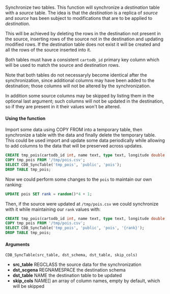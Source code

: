 Synchronize two tables. This function will synchronize a *destination* table with a *source* table.
The idea is that the *destination* is a replica of *source* and *source* has been subject to
modifications that are to be applied to *destination*.

This will be achieved by deleting the rows in the destination not present
in the source, inserting rows of the source not in the destination and updating modified rows.
If the destination table does not exist it will be created and all the rows of the source inserted into it.

Both tables must have a consistent `cartodb_id` primary key column which will be used to match
the source and destination rows.

Note that both tables do not necessaryly become identical after the synchronization, since additional columns
may have been added to the destination; those columns will not be altered by the synchronization.

In addition some source columns may be skipped by listing them in the optional last argument; such columns
will not be updated in the destination, so if they are present in it their values won't be altered.


#### Using the function

Import some data using COPY FROM into a temporary table, then synchronize a table with the data and
finally delete the temporary table. This could be used import and update some data periodically while
allowing to add columns to the data that will be preserved across updates.

```sql
CREATE tmp_pois(cartodb_id int, name text, type text, longitude double precision, latitude double precision, rank int);
COPY tmp_pois FROM '/tmp/pois.csv';
SELECT CDB_SyncTable('tmp_pois', 'public', 'pois');
DROP TABLE tmp_pois;
```

Now we could perform some changes to the `pois` to maintain our own ranking:

```sql
UPDATE pois SET rank = random()*4 + 1;
```

Then, if the source were updated at `/tmp/pois.csv` we could synchronize with it while maintaining our `rank` values with:

```sql
CREATE tmp_pois(cartodb_id int, name text, type text, longitude double precision, latitude double precision, rank int);
COPY tmp_pois FROM '/tmp/pois.csv';
SELECT CDB_SyncTable('tmp_pois', 'public', 'pois', '{rank}');
DROP TABLE tmp_pois;
```

#### Arguments

```
CDB_SyncTable(src_table, dst_schema, dst_table, skip_cols)
```

* **src_table** REGCLASS the source data for the synchronization
* **dst_scgena** REGNAMESPACE the destination schema
* **dst_table** NAME the destination table to be updated
* **skip_cols** NAME[] an array of column names, empty by default, which will be skipped
